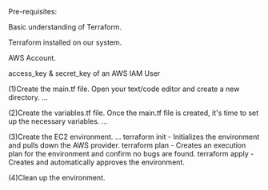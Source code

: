 Pre-requisites:

Basic understanding of Terraform.

Terraform installed on our system.

AWS Account.

access_key & secret_key of an AWS IAM User

(1)Create the main.tf file. Open your text/code editor and create a new directory. ...

(2)Create the variables.tf file. Once the main.tf file is created, it's time to set up the necessary variables. ...

(3)Create the EC2 environment. ...
   terraform init - Initializes the environment and pulls down the AWS provider.
   terraform plan - Creates an execution plan for the environment and confirm no bugs are found.
   terraform apply - Creates and automatically approves the environment.

(4)Clean up the environment.
